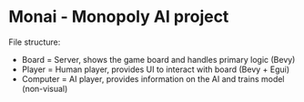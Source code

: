 # Monai - Monopoly AI project

File structure:
- Board = Server, shows the game board and handles primary logic (Bevy)
- Player = Human player, provides UI to interact with board (Bevy + Egui)
- Computer = AI player, provides information on the AI and trains model (non-visual)
